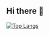## Hi there 👋
[![Top Langs](https://github-readme-stats.vercel.app/api/top-langs/?username=JhonMohamed&layout=donut&&theme=dark)](https://github.com/anuraghazra/github-readme-stats)
<!--
**JhonMohamed/JhonMohamed** is a ✨ _special_ ✨ repository because its `README.md` (this file) appears on your GitHub profile.

Here are some ideas to get you started:

- 🔭 I’m currently working on ...
- 🌱 I’m currently learning ...
- 👯 I’m looking to collaborate on ...
- 🤔 I’m looking for help with ...
- 💬 Ask me about ...
- 📫 How to reach me: ...
- 😄 Pronouns: ...
- ⚡ Fun fact: ...
-->
